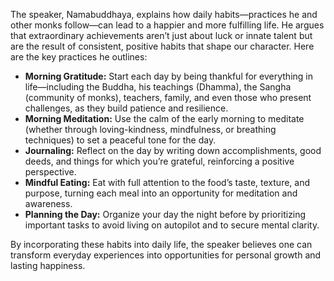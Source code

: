 The speaker, Namabuddhaya, explains how daily habits—practices he and other monks follow—can lead to a happier and more fulfilling life. He argues that extraordinary achievements aren’t just about luck or innate talent but are the result of consistent, positive habits that shape our character. Here are the key practices he outlines:

- **Morning Gratitude:** Start each day by being thankful for everything in life—including the Buddha, his teachings (Dhamma), the Sangha (community of monks), teachers, family, and even those who present challenges, as they build patience and resilience.      
- **Morning Meditation:** Use the calm of the early morning to meditate (whether through loving-kindness, mindfulness, or breathing techniques) to set a peaceful tone for the day.        
- **Journaling:** Reflect on the day by writing down accomplishments, good deeds, and things for which you’re grateful, reinforcing a positive perspective.          
- **Mindful Eating:** Eat with full attention to the food’s taste, texture, and purpose, turning each meal into an opportunity for meditation and awareness.            
- **Planning the Day:** Organize your day the night before by prioritizing important tasks to avoid living on autopilot and to secure mental clarity.             

  
By incorporating these habits into daily life, the speaker believes one can transform everyday experiences into opportunities for personal growth and lasting happiness.
